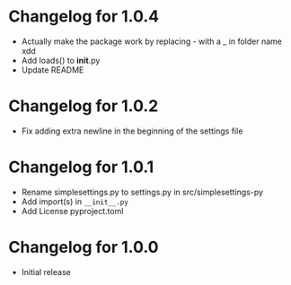 # Changelog for 1.0.4
- Actually make the package work by replacing - with a _ in folder name xdd
- Add loads() to __init__.py
- Update README

# Changelog for 1.0.2
- Fix adding extra newline in the beginning of the settings file

# Changelog for 1.0.1
- Rename simplesettings.py to settings.py in src/simplesettings-py
- Add import(s) in `__init__.py`
- Add License pyproject.toml

# Changelog for 1.0.0
- Initial release
